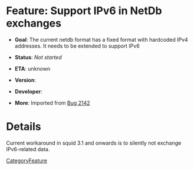 # Feature: Support IPv6 in NetDb exchanges

  - **Goal**: The current netdb format has a fixed format with hardcoded
    IPv4 addresses. It needs to be extended to support IPv6

  - **Status**: *Not started*

  - **ETA**: unknown

  - **Version**:

  - **Developer**:

  - **More**: Imported from
    [Bug 2142](https://bugs.squid-cache.org/show_bug.cgi?id=2142)

# Details

Current workaround in squid 3.1 and onwards is to silently not exchange
IPv6-related data.

[CategoryFeature](/CategoryFeature)
